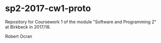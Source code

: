 # sp2-2017-cw1-proto
Repository for Coursework 1 of the module "Software and Programming 2"
at Birkbeck in 2017/18.

Robert Ocran
 


